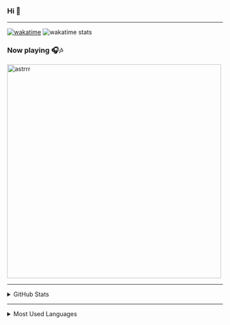 ### Hi 👋

---
[![wakatime](https://wakatime.com/badge/user/ddd54512-3e2f-4844-9447-5f5be6af3a5d.svg)](https://wakatime.com/@ddd54512-3e2f-4844-9447-5f5be6af3a5d)
![wakatime stats](https://github-readme-stats.vercel.app/api/wakatime?username=astrrr)
### Now playing 🎧🎶

[<img src="https://readme-spotify-status2-astrrr.vercel.app/api/run-spotify-status" alt="astrrr" width="500" />](https://open.spotify.com/user/215k6liyjkpwnbrjjgvest2wq) 

---

<details>
  <summary>GitHub Stats</summary>

  ![astrrr's GitHub stats](https://github-readme-stats.vercel.app/api?username=astrrr&count_private=true&show_icons=true&theme=cobalt)

</details>

---
<details>
  <summary>Most Used Languages</summary>

  ![Top Langs](https://github-readme-stats.vercel.app/api/top-langs/?username=astrrr&layout=compact)

</details>

<!--
**astrrr/astrrr** is a ✨ _special_ ✨ repository because its `README.md` (this file) appears on your GitHub profile.

Here are some ideas to get you started:

- 🔭 I’m currently working on ...
- 🌱 I’m currently learning ...
- 👯 I’m looking to collaborate on ...
- 🤔 I’m looking for help with ...
- 💬 Ask me about ...
- 📫 How to reach me: ...
- 😄 Pronouns: ...
- ⚡ Fun fact: ...
-->
